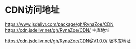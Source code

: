 # CDN访问地址
https://www.jsdelivr.com/package/gh/RynaZoe/CDN   https://cdn.jsdelivr.net/gh/RynaZoe/CDN/  主库地址

https://cdn.jsdelivr.net/gh/RynaZoe/CDN@V1.0.0/   版本库地址


